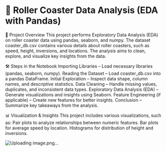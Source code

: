 # 🎢 Roller Coaster Data Analysis (EDA with Pandas)

📌 Project Overview
This project performs Exploratory Data Analysis (EDA) on roller coaster data using pandas, seaborn, and numpy. The dataset coaster_db.csv contains various details about roller coasters, such as speed, height, inversions, and locations. The analysis aims to clean, explore, and visualize key insights from the data.

🛠️ Steps in the Notebook
Importing Libraries – Load necessary libraries (pandas, seaborn, numpy).
Reading the Dataset – Load coaster_db.csv into a pandas DataFrame.
Initial Exploration – Inspect data shape, column names, and descriptive statistics.
Data Cleaning – Handle missing values, duplicates, and inconsistent data types.
Exploratory Data Analysis (EDA) – Generate visualizations and insights using Seaborn.
Feature Engineering (if applicable) – Create new features for better insights.
Conclusion – Summarize key takeaways from the analysis.

📊 Visualization & Insights
This project includes various visualizations, such as:
Pair plots to analyze relationships between numeric features.
Bar plots for average speed by location.
Histograms for distribution of height and inversions.

![Uploading image.png…]()

